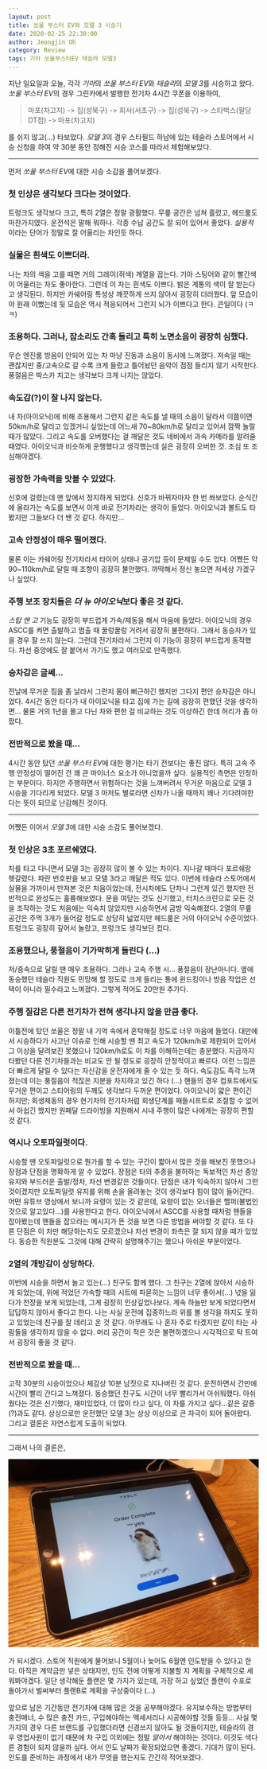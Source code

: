 ```yaml
---
layout: post
title: 쏘울 부스터 EV와 모델 3 시승기
date: 2020-02-25 22:30:00
author: Jeongjin Oh
category: Review
tags: 기아 쏘울부스터EV 테슬라 모델3
---
```


지난 일요일과 오늘, 각각 *기아*의 *쏘울 부스터 EV*와 *테슬라*의 *모델 3*를 시승하고 왔다. *쏘울 부스터 EV*의 경우 그린카에서 발행한 전기차 4시간 쿠폰을 이용하여,

> 마포(차고지) -> 집(성북구) -> 회사(서초구) -> 집(성북구) -> 스타벅스(팔당DT점) -> 마포(차고지)

를 쉬지 않고(...) 타보았다. *모델 3*의 경우 스타필드 하남에 있는 테슬라 스토어에서 시승 신청을 하여 약 30분 동안 정해진 시승 코스를 따라서 체험해보았다.

---

먼저 *쏘울 부스터 EV*에 대한 시승 소감을 풀어보겠다.

### 첫 인상은 생각보다 크다는 것이었다.

트렁크도 생각보다 크고, 특히 2열은 정말 광활했다. 무릎 공간은 넘쳐 흘렀고, 헤드룸도 마찬가지였다. 운전석은 말해 뭐하나. 각종 수납 공간도 잘 되어 있어서 좋았다. *실용적*이라는 단어가 정말로 잘 어울리는 차인듯 하다.

### 실물은 흰색도 이쁘더라.

나는 차의 색을 고를 때면 거의 그레이(쥐색) 계열을 꼽는다. 기아 스팅어와 같이 빨간색이 어울리는 차도 좋아한다. 그런데 이 차는 흰색도 이쁘다. 밝은 계통의 색이 잘 받는다고 생각된다. 하지만 카쉐어링 특성상 깨끗하게 쓰지 않아서 굉장히 더러웠다. 앞 모습이야 원래 이뻤는데 뒷 모습은 역시 적응되어서 그런지 뇌가 이쁘다고 한다. 큰일이다 (ㅋㅋ)

### 조용하다. 그러나, 잡소리도 간혹 들리고 특히 노면소음이 굉장히 심했다.

무슨 엔진룸 방음이 안되어 있는 차 마냥 진동과 소음이 동시에 느껴졌다. 저속일 때는 괜찮지만 중/고속으로 갈 수록 크게 들렸고 틀어놨던 음악이 점점 들리지 않기 시작한다. 풍절음은 박스카 치고는 생각보다 크게 나지는 않았다.

### 속도감(?)이 잘 나지 않는다.

내 차(아이오닉)에 비해 조용해서 그런지 같은 속도를 낼 때의 소음이 달라서 이쯤이면 50km/h로 달리고 있겠거니 싶었는데 어느새 70~80km/h로 달리고 있어서 깜짝 놀랄 때가 많았다. 그리고 속도를 오버했다는 걸 깨달은 것도 네비에서 과속 카메라를 알려줄 때였다. 아이오닉과 비슷하게 운행했다고 생각했는데 실은 굉장히 오버한 것. 조심 또 조심해야겠다.

### 굉장한 가속력을 맛볼 수 있었다.

신호에 걸렸는데 맨 앞에서 정지하게 되었다. 신호가 바뀌자마자 한 번 쏴보았다. 순식간에 올라가는 속도를 보면서 이게 바로 전기차라는 생각이 들었다. 아이오닉과 볼트도 타봤지만 그들보다 더 쌘 것 같다. 하지만...

### 고속 안정성이 매우 떨어졌다.

물론 이는 카쉐어링 전기차라서 타이어 상태나 공기압 등이 문제일 수도 있다. 어쨌든 약 90~110km/h로 달릴 때 조향이 굉장히 불안했다. 까딱해서 정신 놓으면 저세상 가겠구나 싶었다.

### 주행 보조 장치들은 *더 뉴 아이오닉*보다 좋은 것 같다.

*스탑 앤 고* 기능도 굉장히 부드럽게 가속/제동을 해서 마음에 들었다. 아이오닉의 경우 ASCC를 켜면 출발하고 멈출 때 꿀렁꿀렁 거려서 굉장히 불편하다. 그래서 동승자가 있을 경우 잘 쓰지 않는다. 그런데 전기차라서 그런지 이 기능이 굉장히 부드럽게 동작했다. 차선 중앙에도 잘 붙어서 가기도 했고 여러모로 만족했다.

### 승차감은 글쎄...

전날에 무거운 짐을 좀 날라서 그런지 몸이 뻐근하긴 했지만 그다지 편안 승차감은 아니었다. 4시간 동안 타다가 내 아이오닉을 타고 집에 가는 길에 굉장히 편했던 것을 생각하면... 물론 거의 1년을 몰고 다닌 차와 편한 걸 비교하는 것도 이상하긴 한데 허리가 좀 아팠다.

### 전반적으로 봤을 때...

4시간 동안 탔던 *쏘울 부스터 EV*에 대한 평가는 타기 전보다는 좋진 않다. 특히 고속 주행 안정성이 떨어진 건 꽤 큰 마이너스 요소가 아니었을까 싶다. 실용적인 측면은 인정하는 부분이다. 하지만 주행하면서 위험하다는 것을 느껴버려서 무거운 마음으로 모델 3 시승을 기다리게 되었다. 모델 3 마저도 별로라면 신차가 나올 때까지 꽤나 기다려야한다는 뜻이 되므로 난감해진 것이다.

---

어쨌든 이어서 *모델 3*에 대한 시승 소감도 풀어보겠다.

### 첫 인상은 3초 포르쉐였다.

차를 타고 다니면서 모델 3는 굉장히 많이 볼 수 있는 차이다. 지나갈 때마다 포르쉐랑 헷갈렸다. 파란 번호판을 보고 모델 3라고 깨달은 적도 있다. 이번에 테슬라 스토어에서 실물을 가까이서 만져본 것은 처음이었는데, 전시차에도 단차나 그런게 있긴 했지만 전반적으로 완성도는 훌륭해보였다. 문을 여닫는 것도 신기했고, 터치스크린으로 모든 것을 조작하는 것도 처음에는 익숙치 않았지만 시승하면서 금방 익숙해졌다. 2열의 무릎 공간은 주먹 3개가 들어갈 정도로 상당히 넓었지만 헤드룸은 거의 아이오닉 수준이었다. 트렁크도 굉장히 깊어서 놀랐고, 프렁크도 생각보단 컸다.

### 조용했으나, 풍절음이 기가막히게 들린다 (...)

저/중속으로 달릴 땐 매우 조용하다. 그러나 고속 주행 시... 풍절음이 장난아니다. 옆에 동승했던 테슬라 직원도 민망해 할 정도로 크게 들리는 통에 윈드킹이나 방음 작업은 선택이 아니라 필수라고 느껴졌다. 그렇게 적어도 20만원 추가다.

### 주행 질감은 다른 전기차가 전혀 생각나지 않을 만큼 좋다.

이틀전에 탔던 쏘울은 정말 내 기억 속에서 혼탁해질 정도로 너무 마음에 들었다. 대만에서 시승하다가 사고난 이슈로 인해 시승할 땐 최고 속도가 120km/h로 제한되어 있어서 그 이상을 달려보진 못했으나 120km/h로도 이 차를 이해하는데는 충분했다. 지금까지 타봤던 다른 전기차들과는 비교도 안 될 정도로 굉장히 안정적이고 빠르다. 이런 느낌은 더 빠르게 달릴 수 있다는 자신감을 운전자에게 줄 수 있는 듯 하다. 속도감도 즉각 느껴졌는데 이는 풍절음이 적잖은 지분을 차지하고 있긴 하다 (...) 핸들의 경우 컴포트에서도 무거운 편이고 스티어링의 두께도 생각보다 두꺼운 편이었다. 아이오닉이 얇은 편이긴 하지만; 회생제동의 경우 현기차의 전기차처럼 회생단계를 패들시프트로 조절할 수 없어서 아쉽긴 했지만 원페달 드라이빙을 지원해서 시내 주행이 많은 나에게는 굉장히 편할 것 같다.

### 역시나 오토파일럿이다.

시승할 땐 오토파일럿으로 뭔가를 할 수 있는 구간이 짧아서 많은 것을 해보진 못했으나 장점과 단점을 명확하게 알 수 있었다. 장점은 타의 추종을 불허하는 독보적인 차선 중앙 유지와 부드러운 출발/정차, 차선 변경같은 것들이다. 단점은 내가 익숙하지 않아서 그런 것이겠지만 오토파일럿 유지를 위해 손을 올려놓는 것이 생각보다 힘이 많이 들어간다. 어떤 유튜브 영상에서 보니까 요령이 있는 것 같은데, 요령이 없는 오너들은 헬퍼(불법인 것으로 알고있다...)를 사용한다고 한다. 아이오닉에서 ASCC를 사용할 때처럼 핸들을 잡아봤는데 핸들을 잡으라는 메시지가 뜬 것을 보면 다른 방법을 써야할 것 같다. 또 다른 단점은 이 차만 해당하는지도 모르겠으나 차선 변경이 좌측은 잘 되지 않을 때가 있었다. 동승한 직원분도 그것에 대해 간략히 설명해주기는 했으나 아쉬운 부분이었다.

### 2열의 개방감이 상당하다.

이번에 시승을 하면서 놀고 있는(...) 친구도 함께 했다. 그 친구는 2열에 앉아서 시승하게 되었는데, 위에 적었던 가속할 때의 시트에 파묻히는 느낌이 너무 좋아서(...) 넋을 잃다가 천장을 보게 되었는데, 그게 굉장히 인상깊었나보다. 계속 하늘만 보게 되었다면서 답답하지 않아서 좋다고 한다. 나는 사실 운전에 집중하느라 위를 볼 생각을 하지도 못하고 있었는데 친구를 잘 데리고 온 것 같다. 아무래도 나 혼자 주로 타겠지만 같이 타는 사람들을 생각하지 않을 수 없다. 머리 공간이 적은 것은 불편하겠으나 시각적으로 탁 트여서 굉장히 좋을 것 같다.

### 전반적으로 봤을 때...

고작 30분의 시승이었으나 체감상 10분 남짓으로 지나버린 것 같다. 운전하면서 간만에 시간이 빨리 간다고 느껴졌다. 동승했던 친구도 시간이 너무 빨리가서 아쉬워했다. 아쉬웠다는 것은 신기했다, 재미있었다, 더 많이 타고 싶다, 이 차를 가지고 싶다...같은 갈증(?)과도 같다. 상상으로만 운전했던 모델 3는 상상 이상으로 큰 자극이 되어 돌아왔다. 그리고 결론은 자연스럽게 도출이 되었다.

---

그래서 나의 결론은,

![](/images/2020-2-25-Test-Drive-e-Soul-and-Model-3/1.jpg)

가 되시겠다. 스토어 직원에게 물어보니 5월이나 늦어도 6월엔 인도받을 수 있다고 한다. 아직은 계약금만 넣은 상태지만, 인도 전에 어떻게 지불할 지 계획을 구체적으로 세워봐야겠다. 일단 생각해둔 플랜은 몇 가지가 있는데, 가장 하고 싶었던 플랜이 수포로 돌아가서 벌써부터 플랜B로 계획을 구상중이다 (...)

앞으로 남은 기간동안 전기차에 대해 많은 것을 공부해야겠다. 유지보수하는 방법부터 충전매너, 수 많은 충전 카드, 구입해야하는 액세서리나 시공해야할 것들 등등... 사실 몇 가지의 경우 다른 브랜드를 구입했더라면 신경쓰지 않아도 될 것들이지만, 테슬라의 경우 영업사원이 없기 때문에 차 구입 이외에는 정말 *알아서* 해야하는 것이다. 이것도 색다른 경험이 되지 않을까 싶다. 어서 인도 날짜가 확정되었으면 좋겠다. 기대가 많이 된다. 인도를 준비하는 과정에서 내가 무엇을 했는지도 간간히 적어보겠다.
